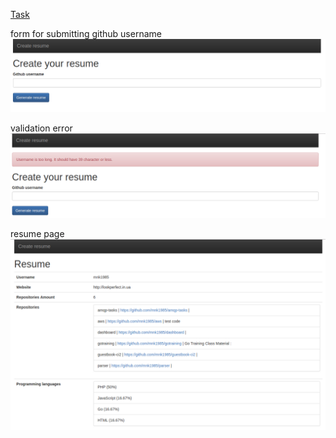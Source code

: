 [Task](/TASK.md)

form for submitting github username
![page with form](/web/images/create.png)

validation error
![page with form](/web/images/error.png)

resume page
![page with form](/web/images/resume.png)